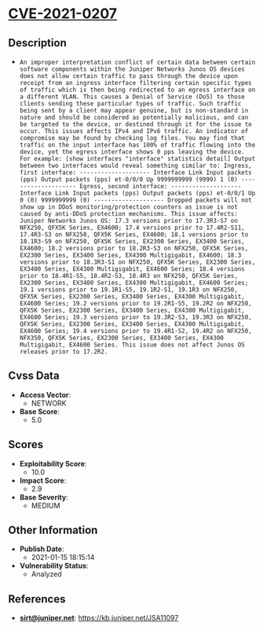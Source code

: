 
# [CVE-2021-0207](https://kb.juniper.net/JSA11097)

## Description

- `An improper interpretation conflict of certain data between certain software components within the Juniper Networks Junos OS devices does not allow certain traffic to pass through the device upon receipt from an ingress interface filtering certain specific types of traffic which is then being redirected to an egress interface on a different VLAN. This causes a Denial of Service (DoS) to those clients sending these particular types of traffic. Such traffic being sent by a client may appear genuine, but is non-standard in nature and should be considered as potentially malicious, and can be targeted to the device, or destined through it for the issue to occur. This issues affects IPv4 and IPv6 traffic. An indicator of compromise may be found by checking log files. You may find that traffic on the input interface has 100% of traffic flowing into the device, yet the egress interface shows 0 pps leaving the device. For example: [show interfaces "interface" statistics detail] Output between two interfaces would reveal something similar to: Ingress, first interface: -------------------- Interface Link Input packets (pps) Output packets (pps) et-0/0/0 Up 9999999999 (9999) 1 (0) -------------------- Egress, second interface: -------------------- Interface Link Input packets (pps) Output packets (pps) et-0/0/1 Up 0 (0) 9999999999 (0) -------------------- Dropped packets will not show up in DDoS monitoring/protection counters as issue is not caused by anti-DDoS protection mechanisms. This issue affects: Juniper Networks Junos OS: 17.3 versions prior to 17.3R3-S7 on NFX250, QFX5K Series, EX4600; 17.4 versions prior to 17.4R2-S11, 17.4R3-S3 on NFX250, QFX5K Series, EX4600; 18.1 versions prior to 18.1R3-S9 on NFX250, QFX5K Series, EX2300 Series, EX3400 Series, EX4600; 18.2 versions prior to 18.2R3-S3 on NFX250, QFX5K Series, EX2300 Series, EX3400 Series, EX4300 Multigigabit, EX4600; 18.3 versions prior to 18.3R3-S1 on NFX250, QFX5K Series, EX2300 Series, EX3400 Series, EX4300 Multigigabit, EX4600 Series; 18.4 versions prior to 18.4R1-S5, 18.4R2-S3, 18.4R3 on NFX250, QFX5K Series, EX2300 Series, EX3400 Series, EX4300 Multigigabit, EX4600 Series; 19.1 versions prior to 19.1R1-S5, 19.1R2-S1, 19.1R3 on NFX250, QFX5K Series, EX2300 Series, EX3400 Series, EX4300 Multigigabit, EX4600 Series; 19.2 versions prior to 19.2R1-S5, 19.2R2 on NFX250, QFX5K Series, EX2300 Series, EX3400 Series, EX4300 Multigigabit, EX4600 Series; 19.3 versions prior to 19.3R2-S3, 19.3R3 on NFX250, QFX5K Series, EX2300 Series, EX3400 Series, EX4300 Multigigabit, EX4600 Series; 19.4 versions prior to 19.4R1-S2, 19.4R2 on NFX250, NFX350, QFX5K Series, EX2300 Series, EX3400 Series, EX4300 Multigigabit, EX4600 Series. This issue does not affect Junos OS releases prior to 17.2R2.`

## Cvss Data

- **Access Vector**:
  - NETWORK
- **Base Score**:
  - 5.0

## Scores

- **Exploitability Score**:
  - 10.0
- **Impact Score**:
  - 2.9
- **Base Severity**:
  - MEDIUM

## Other Information

- **Publish Date**:
  - 2021-01-15 18:15:14
- **Vulnerability Status**:
  - Analyzed

## References

- **sirt@juniper.net**: https://kb.juniper.net/JSA11097
